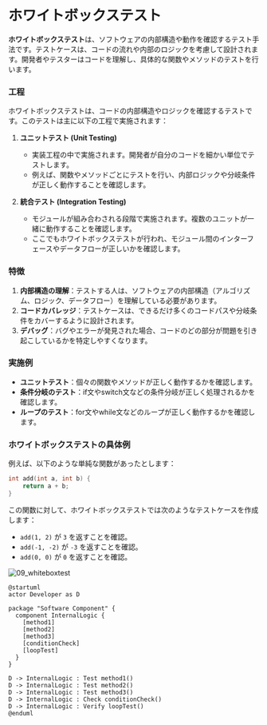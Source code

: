 # ホワイトボックステスト

**ホワイトボックステスト**は、ソフトウェアの内部構造や動作を確認するテスト手法です。テストケースは、コードの流れや内部のロジックを考慮して設計されます。開発者やテスターはコードを理解し、具体的な関数やメソッドのテストを行います。

### 工程
ホワイトボックステストは、コードの内部構造やロジックを確認するテストです。このテストは主に以下の工程で実施されます：

1. **ユニットテスト (Unit Testing)**
   - 実装工程の中で実施されます。開発者が自分のコードを細かい単位でテストします。
   - 例えば、関数やメソッドごとにテストを行い、内部ロジックや分岐条件が正しく動作することを確認します。

2. **統合テスト (Integration Testing)**
   - モジュールが組み合わされる段階で実施されます。複数のユニットが一緒に動作することを確認します。
   - ここでもホワイトボックステストが行われ、モジュール間のインターフェースやデータフローが正しいかを確認します。

### 特徴
1. **内部構造の理解**：テストする人は、ソフトウェアの内部構造（アルゴリズム、ロジック、データフロー）を理解している必要があります。
2. **コードカバレッジ**：テストケースは、できるだけ多くのコードパスや分岐条件をカバーするように設計されます。
3. **デバッグ**：バグやエラーが発見された場合、コードのどの部分が問題を引き起こしているかを特定しやすくなります。

### 実施例
- **ユニットテスト**：個々の関数やメソッドが正しく動作するかを確認します。
- **条件分岐のテスト**：if文やswitch文などの条件分岐が正しく処理されるかを確認します。
- **ループのテスト**：for文やwhile文などのループが正しく動作するかを確認します。

### ホワイトボックステストの具体例
例えば、以下のような単純な関数があったとします：

```cpp
int add(int a, int b) {
    return a + b;
}
```

この関数に対して、ホワイトボックステストでは次のようなテストケースを作成します：
- `add(1, 2)` が `3` を返すことを確認。
- `add(-1, -2)` が `-3` を返すことを確認。
- `add(0, 0)` が `0` を返すことを確認。

![09_whiteboxtest](https://github.com/user-attachments/assets/5b37e85e-0b85-428e-9e3c-1e01ce4e4274)

```plantuml
@startuml
actor Developer as D

package "Software Component" {
  component InternalLogic {
    [method1]
    [method2]
    [method3]
    [conditionCheck]
    [loopTest]
  }
}

D -> InternalLogic : Test method1()
D -> InternalLogic : Test method2()
D -> InternalLogic : Test method3()
D -> InternalLogic : Check conditionCheck()
D -> InternalLogic : Verify loopTest()
@enduml
```
